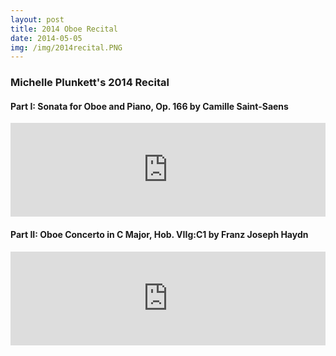 ```yaml
---
layout: post
title: 2014 Oboe Recital
date: 2014-05-05
img: /img/2014recital.PNG
---
```


### Michelle Plunkett's 2014 Recital

#### Part I: Sonata for Oboe and Piano, Op. 166 by Camille Saint-Saens

<iframe width="100%" src="https://www.youtube.com/embed/IBM7qktLykM" frameborder="0" allowfullscreen></iframe>

#### Part II: Oboe Concerto in C Major, Hob. VIIg:C1 by Franz Joseph Haydn

<iframe width="100%" src="https://www.youtube.com/embed/yI-CM37YHuE" frameborder="0" allowfullscreen></iframe>
